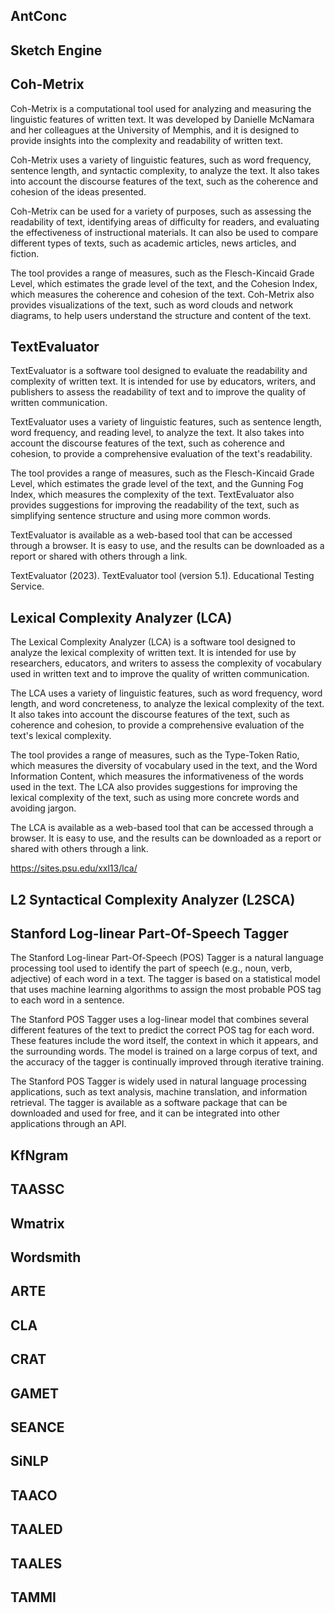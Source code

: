 ## AntConc

## Sketch Engine

## Coh-Metrix

Coh-Metrix is a computational tool used for analyzing and measuring the linguistic features of written text. It was developed by Danielle McNamara and her colleagues at the University of Memphis, and it is designed to provide insights into the complexity and readability of written text.

Coh-Metrix uses a variety of linguistic features, such as word frequency, sentence length, and syntactic complexity, to analyze the text. It also takes into account the discourse features of the text, such as the coherence and cohesion of the ideas presented.

Coh-Metrix can be used for a variety of purposes, such as assessing the readability of text, identifying areas of difficulty for readers, and evaluating the effectiveness of instructional materials. It can also be used to compare different types of texts, such as academic articles, news articles, and fiction.

The tool provides a range of measures, such as the Flesch-Kincaid Grade Level, which estimates the grade level of the text, and the Cohesion Index, which measures the coherence and cohesion of the text. Coh-Metrix also provides visualizations of the text, such as word clouds and network diagrams, to help users understand the structure and content of the text.

## TextEvaluator

TextEvaluator is a software tool designed to evaluate the readability and complexity of written text. It is intended for use by educators, writers, and publishers to assess the readability of text and to improve the quality of written communication.

TextEvaluator uses a variety of linguistic features, such as sentence length, word frequency, and reading level, to analyze the text. It also takes into account the discourse features of the text, such as coherence and cohesion, to provide a comprehensive evaluation of the text's readability.

The tool provides a range of measures, such as the Flesch-Kincaid Grade Level, which estimates the grade level of the text, and the Gunning Fog Index, which measures the complexity of the text. TextEvaluator also provides suggestions for improving the readability of the text, such as simplifying sentence structure and using more common words.

TextEvaluator is available as a web-based tool that can be accessed through a browser. It is easy to use, and the results can be downloaded as a report or shared with others through a link.

TextEvaluator (2023). TextEvaluator tool (version 5.1). Educational Testing Service.

## Lexical Complexity Analyzer (LCA)

The Lexical Complexity Analyzer (LCA) is a software tool designed to analyze the lexical complexity of written text. It is intended for use by researchers, educators, and writers to assess the complexity of vocabulary used in written text and to improve the quality of written communication.

The LCA uses a variety of linguistic features, such as word frequency, word length, and word concreteness, to analyze the lexical complexity of the text. It also takes into account the discourse features of the text, such as coherence and cohesion, to provide a comprehensive evaluation of the text's lexical complexity.

The tool provides a range of measures, such as the Type-Token Ratio, which measures the diversity of vocabulary used in the text, and the Word Information Content, which measures the informativeness of the words used in the text. The LCA also provides suggestions for improving the lexical complexity of the text, such as using more concrete words and avoiding jargon.

The LCA is available as a web-based tool that can be accessed through a browser. It is easy to use, and the results can be downloaded as a report or shared with others through a link.

https://sites.psu.edu/xxl13/lca/

## L2 Syntactical Complexity Analyzer (L2SCA)

## Stanford Log-linear Part-Of-Speech Tagger

The Stanford Log-linear Part-Of-Speech (POS) Tagger is a natural language processing tool used to identify the part of speech (e.g., noun, verb, adjective) of each word in a text. The tagger is based on a statistical model that uses machine learning algorithms to assign the most probable POS tag to each word in a sentence.

The Stanford POS Tagger uses a log-linear model that combines several different features of the text to predict the correct POS tag for each word. These features include the word itself, the context in which it appears, and the surrounding words. The model is trained on a large corpus of text, and the accuracy of the tagger is continually improved through iterative training.

The Stanford POS Tagger is widely used in natural language processing applications, such as text analysis, machine translation, and information retrieval. The tagger is available as a software package that can be downloaded and used for free, and it can be integrated into other applications through an API.

## KfNgram

## TAASSC

## Wmatrix

## Wordsmith

## ARTE

## CLA

## CRAT

## GAMET

## SEANCE

## SiNLP

## TAACO

## TAALED

## TAALES

## TAMMI
